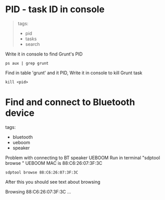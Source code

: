 # PID - task ID in console

> tags:
> * pid
> * tasks
> * search

Write it in console to find Grunt's PID 

```console
ps aux | grep grunt
```

Find in table 'grunt' and it PID,
Write it in console to kill Grunt task

```
kill <pid>
```





# Find and connect to Bluetooth device

tags:

* bluetooth
* ueboom
* speaker

Problem with connecting to BT speaker UEBOOM
Run in terminal "sdptool browse <MAC address>"
UEBOOM MAC is 88:C6:26:07:3F:3C

```console
sdptool browse 88:C6:26:07:3F:3C
```

After this you should see text about browsing

Browsing 88:C6:26:07:3F:3C ...


